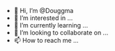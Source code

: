 - 👋 Hi, I’m @Douggma
- 👀 I’m interested in ...
- 🌱 I’m currently learning ...
- 💞️ I’m looking to collaborate on ...
- 📫 How to reach me ...

<!---
Douggma/Douggma is a ✨ special ✨ repository because its `README.md` (this file) appears on your GitHub profile.
You can click the Preview link to take a look at your changes.
--->
